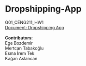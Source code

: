 # Dropshipping-App
G01_CENG211_HW1 <br />
[Document: Dropshipping App](https://drive.google.com/file/d/1bA_x4YwXqmRnhkSoiYTSO30KfEHkxunf/view?usp=sharing) <br /> <br />
**Contributors:** <br />
Ege Bozdemir <br />
Mertcan Tabakoğlu <br />
Esma İrem Tek <br />
Kağan Aslancan 
